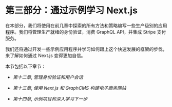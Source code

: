 # 第三部分：通过示例学习 Next.js

在本部分，我们将使用在前几章中探索的所有方法和策略编写一些生产级别的应用程序。我们将管理生产就绪的身份验证，消费 GraphQL API，并集成 Stripe 支付服务。

我们还将通过开发一些示例应用程序并学习如何跟上这个快速发展的框架的步伐，来了解如何通过 Next.js 变得更加自信。

本节包括以下章节：

+   *第十二章*, *管理身份验证和用户会话*

+   *第十三章*, *使用 Next.js 和 GraphCMS 构建电子商务网站*

+   *第十四章*, *示例项目和深入学习下一步*
